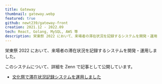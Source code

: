 ```yaml
---
title: Gateway
thumbnail: gateway.webp
featured: true
github: newt239/gateway-front
creation: 2021.12 - 2022.09
tech: React, Golang, MySQL, AWS 等
description: 栄東祭 2022 において、来場者の滞在状況を記録するシステムを開発・運用しました。
---
```


栄東祭 2022 において、来場者の滞在状況を記録するシステムを開発・運用しました。

このシステムについて、詳細を Zenn で記事として公開しています。

- <a href="https://zenn.dev/newt_st21/articles/gateway-stay-status-record-system" target="_blank">文化祭で滞在状況記録システムを運用しました</a>
